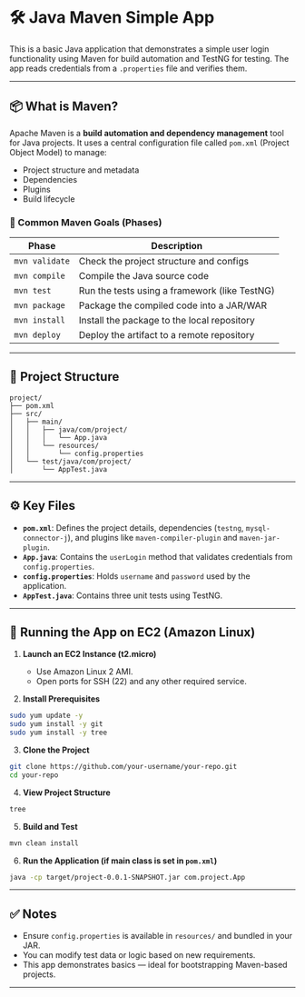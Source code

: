 # 🛠️ Java Maven Simple App

This is a basic Java application that demonstrates a simple user login functionality using Maven for build automation and TestNG for testing. The app reads credentials from a `.properties` file and verifies them.

---

## 📦 What is Maven?

Apache Maven is a **build automation and dependency management** tool for Java projects. It uses a central configuration file called `pom.xml` (Project Object Model) to manage:

- Project structure and metadata
- Dependencies
- Plugins
- Build lifecycle

### 🔁 Common Maven Goals (Phases)

| Phase     | Description                                |
|-----------|--------------------------------------------|
| `mvn validate` | Check the project structure and configs    |
| `mvn compile`  | Compile the Java source code               |
| `mvn test`     | Run the tests using a framework (like TestNG) |
| `mvn package`  | Package the compiled code into a JAR/WAR   |
| `mvn install`  | Install the package to the local repository |
| `mvn deploy`   | Deploy the artifact to a remote repository |

---

## 📁 Project Structure

```
project/
├── pom.xml
├── src/
│   ├── main/
│   │   ├── java/com/project/
│   │   │   └── App.java
│   │   └── resources/
│   │       └── config.properties
│   └── test/java/com/project/
│       └── AppTest.java
```

---

## ⚙️ Key Files

- **`pom.xml`**: Defines the project details, dependencies (`testng`, `mysql-connector-j`), and plugins like `maven-compiler-plugin` and `maven-jar-plugin`.
- **`App.java`**: Contains the `userLogin` method that validates credentials from `config.properties`.
- **`config.properties`**: Holds `username` and `password` used by the application.
- **`AppTest.java`**: Contains three unit tests using TestNG.

---

## 🚀 Running the App on EC2 (Amazon Linux)

1. **Launch an EC2 Instance (t2.micro)**
   - Use Amazon Linux 2 AMI.
   - Open ports for SSH (22) and any other required service.

2. **Install Prerequisites**

```bash
sudo yum update -y
sudo yum install -y git 
sudo yum install -y tree
```

3. **Clone the Project**

```bash
git clone https://github.com/your-username/your-repo.git
cd your-repo
```

4. **View Project Structure**

```bash
tree
```

5. **Build and Test**

```bash
mvn clean install
```

6. **Run the Application (if main class is set in `pom.xml`)**

```bash
java -cp target/project-0.0.1-SNAPSHOT.jar com.project.App
```

---

## ✅ Notes

- Ensure `config.properties` is available in `resources/` and bundled in your JAR.
- You can modify test data or logic based on new requirements.
- This app demonstrates basics — ideal for bootstrapping Maven-based projects.

---
```

